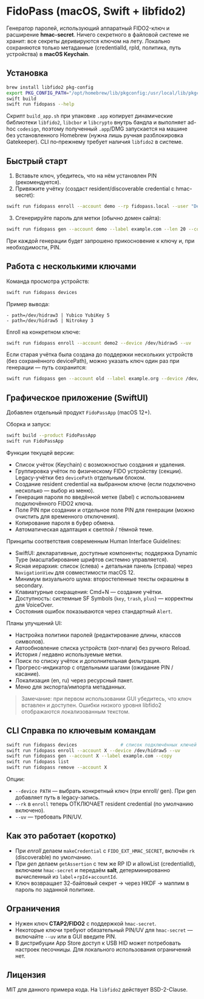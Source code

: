 # FidoPass (macOS, Swift + libfido2)

Генератор паролей, использующий аппаратный FIDO2-ключ и расширение **hmac-secret**. Ничего секретного в файловой системе не хранит: все секреты деривируются ключом на лету. Локально сохраняются только метаданные (credentialId, rpId, политика, путь устройства) в **macOS Keychain**.

## Установка

```bash
brew install libfido2 pkg-config
export PKG_CONFIG_PATH="/opt/homebrew/lib/pkgconfig:/usr/local/lib/pkgconfig:$PKG_CONFIG_PATH" # при необходимости
swift build
swift run fidopass --help
```

Скрипт `build_app.sh` при упаковке `.app` копирует динамические библиотеки `libfido2`, `libcbor` и `libcrypto` внутрь бандла и выполняет ad-hoc `codesign`, поэтому полученный `.app`/DMG запускается на машине без установленного Homebrew (нужна лишь ручная разблокировка Gatekeeper). CLI по‑прежнему требует наличия `libfido2` в системе.

## Быстрый старт

1) Вставьте ключ, убедитесь, что на нём установлен PIN (рекомендуется).
2) Привяжите учётку (создаст resident/discoverable credential с hmac-secret):

```bash
swift run fidopass enroll --account demo --rp fidopass.local --user "Demo User" --uv
```

3) Сгенерируйте пароль для метки (обычно домен сайта):

```bash
swift run fidopass gen --account demo --label example.com --len 20 --copy
```

При каждой генерации будет запрошено прикосновение к ключу и, при необходимости, PIN.

## Работа с несколькими ключами

Команда просмотра устройств:
```bash
swift run fidopass devices
```
Пример вывода:
```
- path=/dev/hidraw3 | Yubico YubiKey 5
- path=/dev/hidraw5 | Nitrokey 3
```

Enroll на конкретном ключе:
```bash
swift run fidopass enroll --account demo2 --device /dev/hidraw5 --uv
```

Если старая учётка была создана до поддержки нескольких устройств (без сохранённого devicePath), можно указать ключ один раз при генерации — путь сохранится:
```bash
swift run fidopass gen --account old --label example.org --device /dev/hidraw3
```

## Графическое приложение (SwiftUI)

Добавлен отдельный продукт `FidoPassApp` (macOS 12+).

Сборка и запуск:
```bash
swift build --product FidoPassApp
swift run FidoPassApp
```

Функции текущей версии:
* Список учёток (Keychain) с возможностью создания и удаления.
* Группировка учёток по физическому FIDO устройству (секции). Legacy-учётки без `devicePath` отдельным блоком.
* Создание resident credential на выбранном ключе (если подключено несколько — выбор из меню).
* Генерация пароля по введённой метке (label) с использованием подключённого FIDO2 ключа.
* Поле PIN при создании и отдельное поле PIN для генерации (можно очистить для временного отключения).
* Копирование пароля в буфер обмена.
* Автоматическая адаптация к светлой / тёмной теме.

Принципы соответствия современным Human Interface Guidelines:
* SwiftUI: декларативные, доступные компоненты; поддержка Dynamic Type (масштабирование шрифтов системно управляется).
* Ясная иерархия: список (слева) + детальная панель (справа) через `NavigationView` для совместимости macOS 12.
* Минимум визуального шума: второстепенные тексты окрашены в secondary.
* Клавиатурные сокращения: Cmd+N — создание учётки.
* Доступность: системные SF Symbols (`key`, `trash`, `plus`) — корректны для VoiceOver.
* Состояния ошибок показываются через стандартный `Alert`.

Планы улучшений UI:
* Настройка политики паролей (редактирование длины, классов символов).
* Автообновление списка устройств (хот-плаги) без ручного Reload.
* История / недавно используемые метки.
* Поиск по списку учёток и дополнительная фильтрация.
* Прогресс-индикатор с отдельными шагами (ожидание PIN / касание).
* Локализация (en, ru) через ресурсный пакет.
* Меню для экспорта/импорта метаданных.

> Замечание: при первом использовании GUI убедитесь, что ключ вставлен и доступен. Ошибки низкого уровня libfido2 отображаются локализованным текстом.

## CLI Справка по ключевым командам

```bash
swift run fidopass devices                # список подключённых ключей
swift run fidopass enroll --account X --device /dev/hidraw5 --uv
swift run fidopass gen --account X --label example.com --copy
swift run fidopass list
swift run fidopass remove --account X
```

Опции:
* `--device PATH` — выбрать конкретный ключ (при enroll/ gen). При gen добавляет путь в legacy-запись.
* `--rk` в `enroll` теперь ОТКЛЮЧАЕТ resident credential (по умолчанию включено).
* `--uv` — требовать PIN/UV.

## Как это работает (коротко)
- При *enroll* делаем `makeCredential` с `FIDO_EXT_HMAC_SECRET`, включён `rk` (discoverable) по умолчанию.
- При *gen* делаем `getAssertion` с тем же RP ID и allowList (credentialId), включаем `hmac-secret` и передаём **salt**, детерминированно вычисленный из `label`+`rpId`+`accountId`.
- Ключ возвращает 32-байтовый секрет → через HKDF → маппим в пароль по заданной политике.

## Ограничения
- Нужен ключ **CTAP2/FIDO2** с поддержкой `hmac-secret`.
- Некоторые ключи требуют обязательный PIN/UV для `hmac-secret` — включайте `--uv` или в GUI введите PIN.
- В дистрибуции App Store доступ к USB HID может потребовать настроек песочницы. Для локального использования ограничений нет.

## Лицензия
MIT для данного примера кода. На `libfido2` действует BSD-2-Clause.
